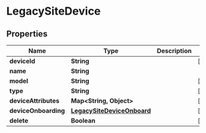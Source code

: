 

# LegacySiteDevice

## Properties

Name | Type | Description | Notes
------------ | ------------- | ------------- | -------------
**deviceId** | **String** |  |  [optional]
**name** | **String** |  | 
**model** | **String** |  |  [optional]
**type** | **String** |  |  [optional]
**deviceAttributes** | **Map&lt;String, Object&gt;** |  |  [optional]
**deviceOnboarding** | [**LegacySiteDeviceOnboard**](LegacySiteDeviceOnboard.md) |  |  [optional]
**delete** | **Boolean** |  |  [optional]



